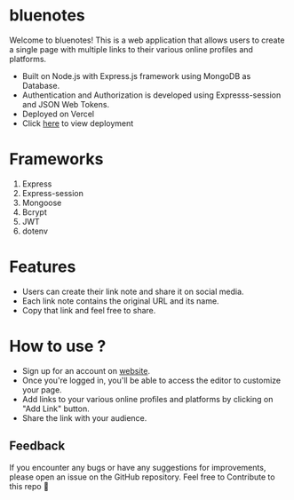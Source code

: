 # bluenotes
 Welcome to bluenotes! This is a web application that allows users to create a single page with multiple links to their various online profiles and platforms.
* Built on Node.js with Express.js framework using MongoDB as Database.
* Authentication and Authorization is developed using Expresss-session and JSON Web Tokens.
* Deployed on Vercel 
* Click <a href="http://bluenotes.vercel.app/">here</a> to view deployment

# Frameworks
 1. Express
 2. Express-session
 3. Mongoose
 4. Bcrypt
 5. JWT
 6. dotenv

# Features
* Users can create their link note and share it on social media.
* Each link note contains the original URL and its name.
* Copy that link and feel free to share.

# How to use ?

* Sign up for an account on <a href="http://bluenotes.vercel.app/">website</a>.
* Once you're logged in, you'll be able to access the editor to customize your page.
* Add links to your various online profiles and platforms by clicking on "Add Link" button.
* Share the link with your audience.

## Feedback
If you encounter any bugs or have any suggestions for improvements, please open an issue on the GitHub repository.
Feel free to Contribute to this repo 🙏
